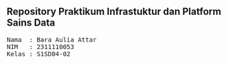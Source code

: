 ## Repository Praktikum Infrastuktur dan Platform Sains Data

<pre>
Nama  : Bara Aulia Attar
NIM   : 2311110053
Kelas : S1SD04-02
</pre>